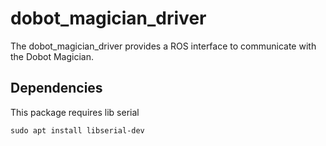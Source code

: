 # dobot_magician_driver
The dobot_magician_driver provides a ROS interface to communicate with the Dobot Magician.

## Dependencies
This package requires lib serial 

```
sudo apt install libserial-dev
```
